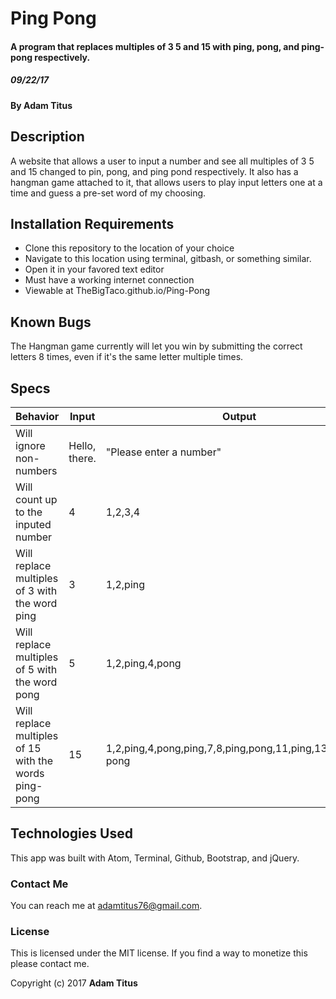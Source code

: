 # Ping Pong

#### A program that replaces multiples of 3 5 and 15 with ping, pong, and ping-pong respectively.

##### _09/22/17_

#### By Adam Titus

## Description
A website that allows a user to input a number and see all multiples of 3 5 and 15 changed to pin, pong, and ping pond respectively. It also has a hangman game attached to it, that allows users to play input letters one at a time and guess a pre-set word of my choosing.

## Installation Requirements
* Clone this repository to the location of your choice
* Navigate to this location using terminal, gitbash, or something similar.
* Open it in your favored text editor
* Must have a working internet connection
* Viewable at TheBigTaco.github.io/Ping-Pong

## Known Bugs
The Hangman game currently will let you win by submitting the correct letters 8 times, even if it's the same letter multiple times.

## Specs

|Behavior|Input|Output|
|--------|-----|------|
|Will ignore non-numbers|Hello, there.| "Please enter a number"|
|Will count up to the inputed number| 4 | 1,2,3,4|
|Will replace multiples of 3 with the word ping| 3 | 1,2,ping|
|Will replace multiples of 5 with the word pong| 5 | 1,2,ping,4,pong|
|Will replace multiples of 15 with the words ping-pong| 15 | 1,2,ping,4,pong,ping,7,8,ping,pong,11,ping,13,14,ping-pong|

## Technologies Used
This app was built with Atom, Terminal, Github, Bootstrap, and jQuery.

### Contact Me
You can reach me at adamtitus76@gmail.com.

### License
This is licensed under the MIT license. If you find a way to monetize this please contact me.

Copyright (c) 2017 **Adam Titus**

